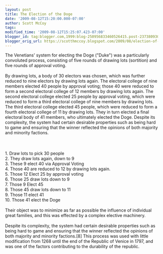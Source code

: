 ```yaml
---
layout: post
title: The Election of the Doge
date: '2009-08-12T15:20:00.000-07:00'
author: Scott McCoy
tags: 
modified_time: '2009-08-12T15:25:07.423-07:00'
blogger_id: tag:blogger.com,1999:blog-250956833460526415.post-2373809305748055657
blogger_orig_url: https://scotthmccoy.blogspot.com/2009/08/election-of-doge.html
---
```


The Venetians' system for electing the Doge ("Duke") was a particularly convoluted process, consisting of five rounds of drawing lots (sortition) and five rounds of approval voting. <br /><br />By drawing lots, a body of 30 electors was chosen, which was further reduced to nine electors by drawing lots again. The electoral college of nine members elected 40 people by approval voting; those 40 were reduced to form a second electoral college of 12 members by drawing lots again. The second electoral college elected 25 people by approval voting, which were reduced to form a third electoral college of nine members by drawing lots. The third electoral college elected 45 people, which were reduced to form a fourth electoral college of 11 by drawing lots. They in turn elected a final electoral body of 41 members, who ultimately elected the Doge. Despite its complexity, the system had certain desirable properties such as being hard to game and ensuring that the winner reflected the opinions of both majority and minority factions.<br /><br /><br /><br />1. Draw lots to pick 30 people<br />2. They draw lots again, down to 9<br />3. These 9 elect 40 via Approval Voting<br />4. Those 40 are reduced to 12 by drawing lots again.<br />5. Those 12 Elect 25 by approval voting<br />6. Those 25 draw lots down to 9<br />7. Those 9 Elect 45<br />8. Those 45 draw lots down to 11<br />9. Those 11 elect 41<br />10. Those 41 elect the Doge<br /><br />Their object was to minimize as far as possible the influence of individual great families, and this was effected by a complex elective machinery.<br /><br />Despite its complexity, the system had certain desirable properties such as being hard to game and ensuring that the winner reflected the opinions of both majority and minority factions.[8] This process was used with little modification from 1268 until the end of the Republic of Venice in 1797, and was one of the factors contributing to the durability of the republic.